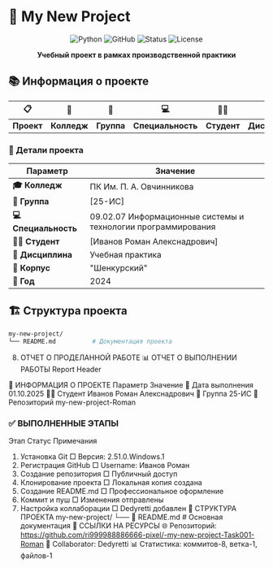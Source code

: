 # 🚀 My New Project

<div align="center">

![Python](https://img.shields.io/badge/Python-3.8+-3776AB?style=for-the-badge&logo=python&logoColor=white)
![GitHub](https://img.shields.io/badge/GitHub-Repository-181717?style=for-the-badge&logo=github)
![Status](https://img.shields.io/badge/Status-In_Development-blue?style=for-the-badge)
![License](https://img.shields.io/badge/License-MIT-green?style=for-the-badge)

**Учебный проект в рамках производственной практики**

</div>

## 📚 Информация о проекте

<div align="center">

| 📋 | 🏫 | 👥 | 💻 | 👨‍🎓 | 📖 | 🏢 |
|----|----|----|----|-----|----|----|
| **Проект** | **Колледж** | **Группа** | **Специальность** | **Студент** | **Дисциплина** | **Корпус** |

</div>

### 🎯 Детали проекта
| Параметр | Значение |
|----------|----------|
| **🎓 Колледж** | ПК Им. П. А. Овчинникова |
| **👥 Группа** | [25-ИС] |
| **💻 Специальность** | 09.02.07 Информационные системы и технологии программирования |
| **👨‍🎓 Студент** | [Иванов Роман Алекснадрович] |
| **📖 Дисциплина** | Учебная практика |
| **🏢 Корпус** | "Шенкурский" |
| **📅 Год** | 2024 |

## 🏗️ Структура проекта

```bash
my-new-project/
└── README.md          # Документация проекта
```

8. ОТЧЕТ О ПРОДЕЛАННОЙ РАБОТЕ
📊 ОТЧЕТ О ВЫПОЛНЕНИИ РАБОТЫ
Report Header

🎯 ИНФОРМАЦИЯ О ПРОЕКТЕ
Параметр	Значение
📅 Дата выполнения	01.10.2025
👨‍💻 Студент Иванов Роман Алекснадрович
🏫 Группа	 25-ИС
📁 Репозиторий	my-new-project-Roman
### ✅ ВЫПОЛНЕННЫЕ ЭТАПЫ
Этап	Статус	Примечания
1. Установка Git	□	Версия: 2.51.0.Windows.1
2. Регистрация GitHub	□	Username: Иванов Роман
3. Создание репозитория	□	Публичный доступ
4. Клонирование проекта	□	Локальная копия создана
5. Создание README.md	□	Профессиональное оформление
6. Коммит и пуш	□	Изменения отправлены
7. Настройка коллаборации	□	Dedyretti добавлен
📁 СТРУКТУРА ПРОЕКТА
my-new-project/
└── 📄 README.md              # Основная документация
🔗 ССЫЛКИ НА РЕСУРСЫ
🌐 Репозиторий: https://github.com/ri999988886666-pixel/-my-new-project-Task001-Roman
👥 Collaborator: Dedyretti
📊 Статистика: коммитов-8, ветка-1, файлов-1
